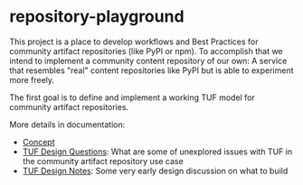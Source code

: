 # repository-playground

This project is a place to develop workflows and Best Practices for community artifact repositories (like PyPI or npm). To accomplish that we intend to implement a community content repository of our own: A service that resembles "real" content repositories like PyPI but is able to experiment more freely.

The first goal is to define and implement a working TUF model for community artifact repositories.

More details in documentation:
 * [Concept](docs/CONCEPT.md)
 * [TUF Design Questions](docs/TUF-DESIGN-QUESTIONS.md): What are some of unexplored issues with TUF in the community artifact repository use case
 * [TUF Design Notes](docs/DESIGN-NOTES.md): Some very early design discussion on what to build
